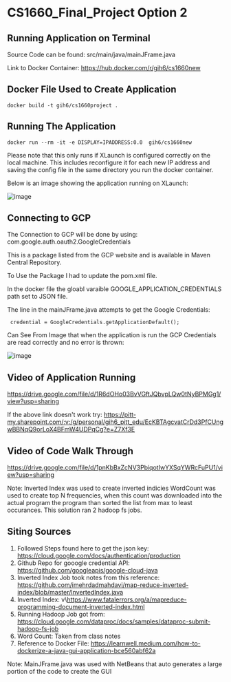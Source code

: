 # CS1660_Final_Project Option 2

## Running Application on Terminal

Source Code can be found: src/main/java/mainJFrame.java


Link to Docker Container: https://hub.docker.com/r/gih6/cs1660new

## Docker File Used to Create Application

```
docker build -t gih6/cs1660project .
```
## Running The Application 

```
docker run --rm -it -e DISPLAY=IPADDRESS:0.0  gih6/cs1660new
```
Please note that this only runs if XLaunch is configured correctly on the local machine. This includes reconfigure it for each new IP address and saving the config file in the same directory you run the docker container.

Below is an image showing the application running on XLaunch: 

![image](https://user-images.githubusercontent.com/54678622/138188212-8fd4b4b1-c10a-4a7c-9021-20b24e8aefe9.png)

## Connecting to GCP

The Connection to GCP will be done by using: com.google.auth.oauth2.GoogleCredentials

This is a package listed from the GCP website and is available in Maven Central Repository. 

To Use the Package I had to update the pom.xml file. 

In the docker file the gloabl varaible GOOGLE_APPLICATION_CREDENTIALS path set to JSON file.

The line in the mainJFrame.java attempts to get the Google Credentials: 

```
 credential = GoogleCredentials.getApplicationDefault();
 ```

Can See From Image that when the application is run the GCP Credentials are read correctly and no error is thrown: 

![image](https://user-images.githubusercontent.com/54678622/138188874-a769617f-142b-468e-a556-bfa035b77d17.png)

## Video of Application Running

https://drive.google.com/file/d/1R6dOHo03BvVGftJQbvpLQw0tNyBPMGg1/view?usp=sharing

If the above link doesn't work try: https://pitt-my.sharepoint.com/:v:/g/personal/gih6_pitt_edu/EcKBTAgcvatCrDd3PfCUngwBBNqQ9orLoX4BFmW4UDPqCg?e=Z7Xf3E 


## Video of Code Walk Through 

https://drive.google.com/file/d/1pnKbBxZcNV3PbiqotIwYXSqYWRcFuPU1/view?usp=sharing 

Note:
Inverted Index was used to create inverted indicies
WordCount was used to create top N frequencies, when this count was downloaded into the actual program the program than sorted the list from max to least occurances.
This solution ran 2 hadoop fs jobs. 

## Siting Sources

1. Followed Steps found here to get the json key: https://cloud.google.com/docs/authentication/production 
2. Github Repo for gooogle credential API: https://github.com/googleapis/google-cloud-java 
3. Inverted Index Job took notes from this reference: https://github.com/imehrdadmahdavi/map-reduce-inverted-index/blob/master/InvertedIndex.java 
4. Inverted Index: v\https://www.fatalerrors.org/a/mapreduce-programming-document-inverted-index.html
5. Running Hadoop Job got from: https://cloud.google.com/dataproc/docs/samples/dataproc-submit-hadoop-fs-job 
6. Word Count: Taken from class notes 
7. Reference to Docker File: https://learnwell.medium.com/how-to-dockerize-a-java-gui-application-bce560abf62a 


Note: MainJFrame.java was used with NetBeans that auto generates a large portion of the code to create the GUI

